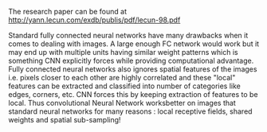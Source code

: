 The research paper can be found at http://yann.lecun.com/exdb/publis/pdf/lecun-98.pdf

Standard fully connected neural networks have many drawbacks when it comes to dealing with images. A large enough FC network would work but it may end up with multiple units having similar weight patterns which is something CNN explicitly forces while providing computational advantage. Fully connected neural networks also ignores spatial features of the images i.e. pixels closer to each other are highly correlated and these "local" features can be extracted and classified into number of categories like edges, corners, etc. CNN forces this by keeping extraction of features to be local. Thus convolutional Neural Network worksbetter on images that standard neural networks for many reasons : local receptive fields, shared weights and spatial sub-sampling!
